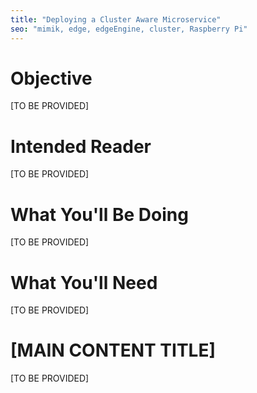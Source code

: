 ```yaml
---
title: "Deploying a Cluster Aware Microservice"
seo: "mimik, edge, edgeEngine, cluster, Raspberry Pi"
---
```


# Objective

[TO BE PROVIDED]

# Intended Reader

[TO BE PROVIDED]

# What You'll Be Doing

[TO BE PROVIDED]

# What You'll Need

[TO BE PROVIDED]

# [MAIN CONTENT TITLE]

[TO BE PROVIDED]